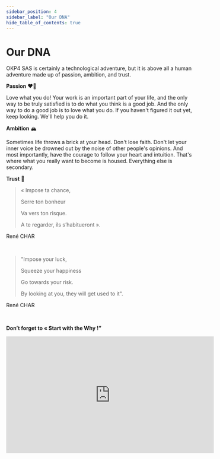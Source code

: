 ```yaml
---
sidebar_position: 4
sidebar_label: "Our DNA"
hide_table_of_contents: true
---
```


# Our DNA

OKP4 SAS is certainly a technological adventure, but it is above all a human adventure made up of passion, ambition, and trust.

**Passion** ❤️‍🔥

Love what you do! Your work is an important part of your life, and the only way to be truly satisfied is to do what you think is a good job.
And the only way to do a good job is to love what you do. If you haven't figured it out yet, keep looking. We'll help you do it.

**Ambition** 🏔️

Sometimes life throws a brick at your head. Don't lose faith. Don't let your inner voice be drowned out by the noise of other people's opinions. And most importantly, have the courage to follow your heart and intuition. That's where what you really want to become is housed. Everything else is secondary.

**Trust** 🤝

> « Impose ta chance,
>
> Serre ton bonheur
>
> Va vers ton risque.
>
> A te regarder, ils s’habitueront ».

René CHAR

&nbsp;

> "Impose your luck,
>
> Squeeze your happiness
>
> Go towards your risk.
>
> By looking at you, they will get used to it".

René CHAR

&nbsp;

**Don’t forget to « Start with the Why !”**

<iframe width="560" height="315" src="https://www.youtube.com/embed/qp0HIF3SfI4" title="YouTube video player" frameborder="0" allow="accelerometer; autoplay; clipboard-write; encrypted-media; gyroscope; picture-in-picture; web-share" allowfullscreen></iframe>
